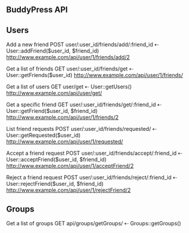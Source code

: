 BuddyPress API
-------------------

Users
-----

Add a new friend 
POST user/:user_id/friends/add/:friend_id ⇠ User::addFriend($user_id, $friend_id)
http://www.example.com/api/user/1/friends/add/2


Get a list of friends
GET user/:user_id/friends/get ⇠ User::getFriends($user_id)
http://www.example.com/api/user/1/friends/


Get a list of users
GET user/get ⇠ User::getUsers()
http://www.example.com/api/user/get/



Get a specific friend
GET user/:user_id/friends/get/:friend_id ⇠ User::getFriend($user_id, $friend_id)
http://www.example.com/api/user/1/friends/2


List friend requests
POST user/:user_id/friends/requested/ ⇠ User::getRequested($user_id)
http://www.example.com/api/user/1/requested/


Accept a friend request
POST user/:user_id/friends/accept/:friend_id ⇠ User::acceptFriend($user_id, $friend_id)
http://www.example.com/api/user/1/acceptFriend/2


Reject a friend request
POST user/:user_id/friends/reject/:friend_id ⇠ User::rejectFriend($user_id, $friend_id)
http://www.example.com/api/user/1/rejectFriend/2


Groups
-----

Get a list of groups
GET api/groups/getGroups/ ⇠ Groups::getGroups()
